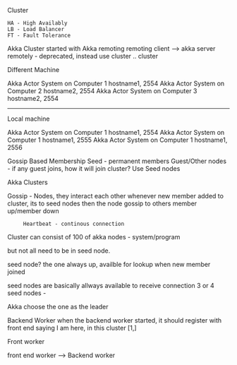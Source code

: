 Cluster

    HA - High Availably
    LB - Load Balancer
    FT - Fault Tolerance
    
Akka Cluster
    started with Akka remoting
    remoting client --> akka server remotely -  deprecated, instead use cluster
    .. cluster

Different Machine

Akka Actor System on Computer 1 hostname1, 2554
Akka Actor System on Computer 2 hostname2, 2554
Akka Actor System on Computer 3 hostname2, 2554

---
Local machine

Akka Actor System on Computer 1 hostname1, 2554
Akka Actor System on Computer 1 hostname1, 2555
Akka Actor System on Computer 1 hostname1, 2556


Gossip Based Membership
Seed - permanent members
Guest/Other nodes - if any guest joins, how it will join cluster?
            Use Seed nodes


Akka Clusters

Gossip - Nodes, they interact each other
         whenever new member added to cluster, its to seed nodes
         then the node gossip to others member up/member down
         
         Heartbeat - continous connection
         
         
Cluster can consist of 100 of akka nodes - system/program

but not all need to be in seed node.

seed node? the one always up, availble for lookup when new member joined

seed nodes are basically allways available to receive connection
3 or 4 seed nodes -

Akka choose the one as the leader

Backend Worker
    when the backend worker started, it should register with front end
    saying I am here, in this cluster [1,]

Front worker

front end worker --> Backend worker

